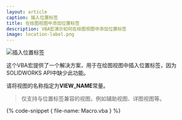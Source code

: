 ```yaml
---
layout: article
caption: 插入位置标签
title: 在绘图视图中添加位置标签
description: VBA宏演示如何在绘图视图中添加位置标签
image: location-label.png
---
```

![插入位置标签](location-label.png)

这个VBA宏提供了一个解决方案，用于在绘图视图中插入位置标签，因为SOLIDWORKS API中缺少此功能。

请将视图的名称指定为**VIEW_NAME**常量。

> 仅支持与位置标签兼容的视图，例如辅助视图、详图视图等。

{% code-snippet { file-name: Macro.vba } %}